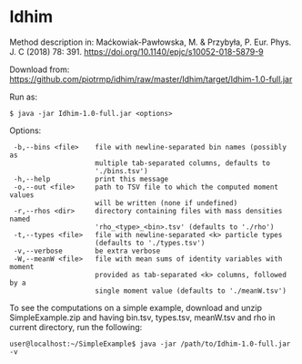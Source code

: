 # Idhim

Method description in:
Maćkowiak-Pawłowska, M. & Przybyła, P. Eur. Phys. J. C (2018) 78: 391. https://doi.org/10.1140/epjc/s10052-018-5879-9

Download from:
https://github.com/piotrmp/idhim/raw/master/Idhim/target/Idhim-1.0-full.jar

Run as:
```
$ java -jar Idhim-1.0-full.jar <options>
```

Options:
```
 -b,--bins <file>    file with newline-separated bin names (possibly as
                     multiple tab-separated columns, defaults to
                     './bins.tsv')
 -h,--help           print this message
 -o,--out <file>     path to TSV file to which the computed moment values
                     will be written (none if undefined)
 -r,--rhos <dir>     directory containing files with mass densities named
                     'rho_<type>_<bin>.tsv' (defaults to './rho')
 -t,--types <file>   file with newline-separated <k> particle types
                     (defaults to './types.tsv')
 -v,--verbose        be extra verbose
 -W,--meanW <file>   file with mean sums of identity variables with moment
                     provided as tab-separated <k> columns, followed by a
                     single moment value (defaults to './meanW.tsv')
```

To see the computations on a simple example, download and unzip SimpleExample.zip and having bin.tsv, types.tsv, meanW.tsv and rho in current directory, run the following:
```
user@localhost:~/SimpleExample$ java -jar /path/to/Idhim-1.0-full.jar -v
```
